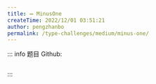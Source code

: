 ```yaml
---
title: ➖ MinusOne
createTime: 2022/12/01 03:51:21
author: pengzhanbo
permalink: /type-challenges/medium/minus-one/
---
```


::: info 题目
Github: []()

```ts
```
:::
